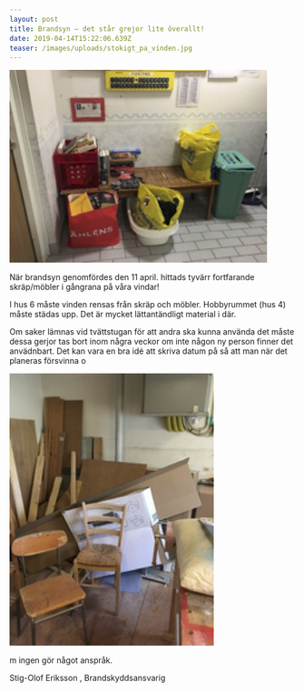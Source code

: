 ```yaml
---
layout: post
title: Brandsyn – det står grejor lite överallt!
date: 2019-04-14T15:22:06.639Z
teaser: /images/uploads/stokigt_pa_vinden.jpg
---
```

![](/images/uploads/bra_att_ha-_saker_i_tvattstugan.jpg)

När brandsyn genomfördes den 11 april. hittads tyvärr fortfarande skräp/möbler i gångrana på våra vindar!

I hus 6 måste vinden rensas från skräp och möbler. Hobbyrummet (hus 4) måste städas upp. Det är mycket lättantändligt material i där.

Om saker lämnas vid tvättstugan för att andra ska kunna använda det måste dessa gerjor tas bort inom några veckor om inte någon ny person finner det anvädnbart. Det kan vara en bra idé att skriva datum på så att man när det planeras försvinna o

![](/images/uploads/stokingt_i_hobbyrummet.jpg)

m ingen gör något anspråk.

Stig-Olof Eriksson
, Brandskyddsansvarig
